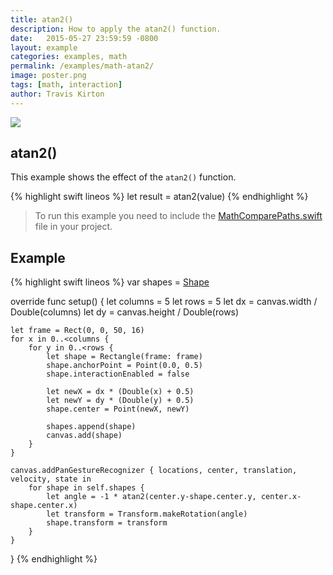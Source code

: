 ```yaml
---
title: atan2()
description: How to apply the atan2() function.
date:   2015-05-27 23:59:59 -0800
layout: example
categories: examples, math
permalink: /examples/math-atan2/
image: poster.png
tags: [math, interaction]
author: Travis Kirton
---
```

![](atan2.png)

## atan2()
This example shows the effect of the `atan2()` function.

{% highlight swift lineos %}
let result = atan2(value)
{% endhighlight %}

> To run this example you need to include the [MathComparePaths.swift](https://gist.github.com/C4Framework/0705e9ad451fa2b655075ad72432ca46) file in your project.

## Example
{% highlight swift lineos %}
var shapes = [Shape]()

override func setup() {
    let columns = 5
    let rows = 5
    let dx = canvas.width / Double(columns)
    let dy = canvas.height / Double(rows)

    let frame = Rect(0, 0, 50, 16)
    for x in 0..<columns {
        for y in 0..<rows {
            let shape = Rectangle(frame: frame)
            shape.anchorPoint = Point(0.0, 0.5)
            shape.interactionEnabled = false

            let newX = dx * (Double(x) + 0.5)
            let newY = dy * (Double(y) + 0.5)
            shape.center = Point(newX, newY)

            shapes.append(shape)
            canvas.add(shape)
        }
    }

    canvas.addPanGestureRecognizer { locations, center, translation, velocity, state in
        for shape in self.shapes {
            let angle = -1 * atan2(center.y-shape.center.y, center.x-shape.center.x)
            let transform = Transform.makeRotation(angle)
            shape.transform = transform
        }
    }
}
{% endhighlight %}
